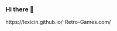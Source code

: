 ### Hi there 👋
<!--
<p>**arryaaas/arryaaas** is a ✨ _special_ ✨ repository because its `README.md` (this file) appears on your GitHub profile.</p>
<H1> Test </H1>
Here are some ideas to get you started:

- 🔭 I’m currently working on ...
- 🌱 I’m currently learning ...
- 👯 I’m looking to collaborate on ...
- 🤔 I’m looking for help with ...
- 💬 Ask me about ...
- 📫 How to reach me: ...
- 😄 Pronouns: ...
- ⚡ Fun fact: ...
--> https://lexicin.github.io/-Retro-Games.com/

